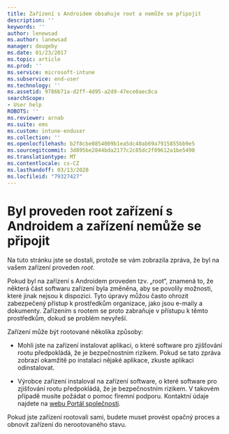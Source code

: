 ```yaml
---
title: Zařízení s Androidem obsahuje root a nemůže se připojit
description: ''
keywords: ''
author: lenewsad
ms.author: lanewsad
manager: dougeby
ms.date: 01/23/2017
ms.topic: article
ms.prod: ''
ms.service: microsoft-intune
ms.subservice: end-user
ms.technology: ''
ms.assetid: 9786b71a-d2ff-4d95-a2d9-47ece0aec8ca
searchScope:
- User help
ROBOTS: ''
ms.reviewer: arnab
ms.suite: ems
ms.custom: intune-enduser
ms.collection: ''
ms.openlocfilehash: b2f8cbe0854009b1ea5dc40ab69a7915855bb9e5
ms.sourcegitcommit: 3d895be2844bda2177c2c85dc2f09612a1be5490
ms.translationtype: MT
ms.contentlocale: cs-CZ
ms.lasthandoff: 03/13/2020
ms.locfileid: "79327427"
---
```

# <a name="your-android-device-is-rooted-so-you-cant-connect"></a>Byl proveden root zařízení s Androidem a zařízení nemůže se připojit

Na tuto stránku jste se dostali, protože se vám zobrazila zpráva, že byl na vašem zařízení proveden _root_.

Pokud byl na zařízení s Androidem proveden tzv. „root“, znamená to, že některá část softwaru zařízení byla změněna, aby se povolily možnosti, které jinak nejsou k dispozici. Tyto úpravy můžou často ohrozit zabezpečený přístup k prostředkům organizace, jako jsou e-maily a dokumenty. Zařízením s rootem se proto zabraňuje v přístupu k těmto prostředkům, dokud se problém nevyřeší.  

Zařízení může být rootované několika způsoby:

- Mohli jste na zařízení instalovat aplikaci, o které software pro zjišťování rootu předpokládá, že je bezpečnostním rizikem. Pokud se tato zpráva zobrazí okamžitě po instalaci nějaké aplikace, zkuste aplikaci odinstalovat.

- Výrobce zařízení instaloval na zařízení software, o které software pro zjišťování rootu předpokládá, že je bezpečnostním rizikem. V takovém případě musíte požádat o pomoc firemní podporu. Kontaktní údaje najdete na [webu Portál společnosti](https://go.microsoft.com/fwlink/?linkid=2010980).

Pokud jste zařízení rootovali sami, budete muset provést opačný proces a obnovit zařízení do nerootovaného stavu.
